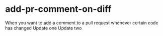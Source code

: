 # add-pr-comment-on-diff

When you want to add a comment to a pull request whenever certain code has changed
Update one
Update two
